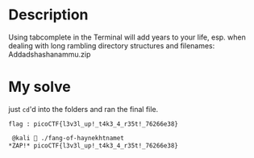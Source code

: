 # Description
Using tabcomplete in the Terminal will add years to your life, esp. when dealing with long rambling directory structures and filenames: Addadshashanammu.zip

# My solve
just `cd`'d into the folders and ran the final file.

`flag : picoCTF{l3v3l_up!_t4k3_4_r35t!_76266e38}`

```bash
 @kali  ./fang-of-haynekhtnamet 
*ZAP!* picoCTF{l3v3l_up!_t4k3_4_r35t!_76266e38}
```
